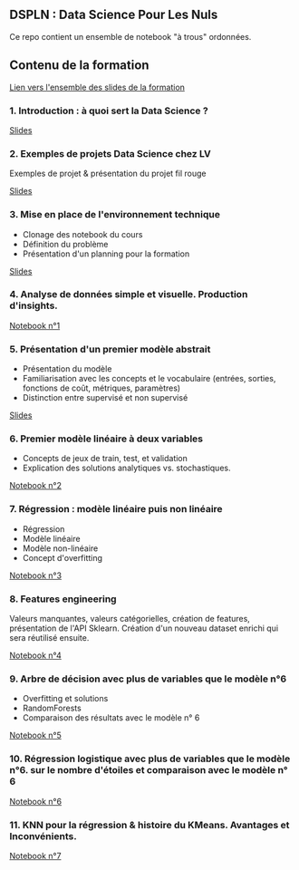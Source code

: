 ## DSPLN : Data Science Pour Les Nuls ##

Ce repo contient un ensemble de notebook "à trous" ordonnées.

## Contenu de la formation

[Lien vers l'ensemble des slides de la formation](https://docs.google.com/presentation/d/1UkE6inFQK_Y0cv-yHPYJ0JjxtAihAPQDoY0HYbeL3Js/edit?usp=sharing)

### 1. Introduction : à quoi sert la Data Science ?

[Slides](https://docs.google.com/presentation/d/1UkE6inFQK_Y0cv-yHPYJ0JjxtAihAPQDoY0HYbeL3Js/edit?usp=sharing#slide=id.p7)

### 2. Exemples de projets Data Science chez LV

Exemples de projet & présentation du projet fil rouge

[Slides](https://docs.google.com/presentation/d/1UkE6inFQK_Y0cv-yHPYJ0JjxtAihAPQDoY0HYbeL3Js/edit?usp=sharing#slide=id.g39e26df1f9_0_15)

### 3. Mise en place de l'environnement technique

- Clonage des notebook du cours
- Définition du problème
- Présentation d'un planning pour la formation

[Slides](https://docs.google.com/presentation/d/1UkE6inFQK_Y0cv-yHPYJ0JjxtAihAPQDoY0HYbeL3Js/edit?usp=sharing#slide=id.g39e26df1f9_0_81)

### 4. Analyse de données simple et visuelle. Production d'insights.

[Notebook n°1](notebook_1.ipynb)

### 5. Présentation d'un premier modèle abstrait

- Présentation du modèle
- Familiarisation avec les concepts et le vocabulaire (entrées, sorties, fonctions de coût, métriques, paramètres)
- Distinction entre supervisé et non supervisé

[Slides](https://docs.google.com/presentation/d/1UkE6inFQK_Y0cv-yHPYJ0JjxtAihAPQDoY0HYbeL3Js/edit?usp=sharing#slide=id.g39e26df1f9_0_155)

### 6. Premier modèle linéaire à deux variables

- Concepts de jeux de train, test, et validation
- Explication des solutions analytiques vs. stochastiques.

[Notebook n°2](notebook_2.ipynb)

### 7. Régression : modèle linéaire puis non linéaire

- Régression
- Modèle linéaire
- Modèle non-linéaire
- Concept d'overfitting

[Notebook n°3](notebook_3.ipynb)

### 8. Features engineering

Valeurs manquantes, valeurs catégorielles, création de features, présentation de l'API Sklearn. Création d'un nouveau dataset enrichi qui sera réutilisé ensuite.

[Notebook n°4](notebook_4.ipynb)

### 9. Arbre de décision avec plus de variables que le modèle n°6

- Overfitting et solutions
- RandomForests
- Comparaison des résultats avec le modèle n° 6

[Notebook n°5](notebook_5.ipynb)

### 10. Régression logistique avec plus de variables que le modèle n°6. sur le nombre d'étoiles et comparaison avec le modèle n° 6

[Notebook n°6](notebook_6.ipynb)

### 11. KNN pour la régression & histoire du KMeans. Avantages et Inconvénients. 

[Notebook n°7](notebook_7.ipynb)